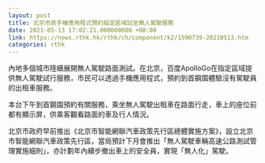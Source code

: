 ```yaml
---
layout: post
title: 北京市民手機應用程式預約指定區域試坐無人駕駛服務
date: 2021-05-13 17:02:21.000000000 +08:00
link: https://news.rthk.hk/rthk/ch/component/k2/1590739-20210513.htm
categories: rthk
---
```


內地多個城市陸續展開無人駕駛路面測試。在北京，百度ApolloGo在指定區域提供無人駕駛試行服務，市民可以透過手機應用程式，預約到首鋼園體驗沒有駕駛員的出租車服務。

本台下午到首鋼園預約有關服務，乘坐無人駕駛出租車在路面行走，車上的座位前都有顯示屏，供乘客觀看路面的車及行人情況。

北京市政府早前推出《北京市智能網聯汽車政策先行區總體實施方案》，設立北京市智能網聯汽車政策先行區，當局預計下月會推出「無人駕駛車輛高速公路測試管理實施細則」，亦計劃年內續步撤出車上的安全員，實現「無人化」駕駛。
